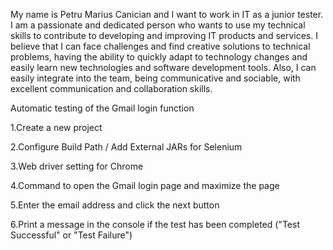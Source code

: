My name is Petru Marius Canician and I want to work in IT as a junior tester. I am a passionate and dedicated person who wants to use my technical skills to contribute to developing and improving IT products and services. 
I believe that I can face challenges and find creative solutions to technical problems, having the ability to quickly adapt to technology changes and easily learn new technologies and software development tools. 
Also, I can easily integrate into the team, being communicative and sociable, with excellent communication and collaboration skills.






Automatic testing of the Gmail login function


1.Create a new project

2.Configure Build Path / Add External JARs for Selenium

3.Web driver setting for Chrome

4.Command to open the Gmail login page and maximize the page

5.Enter the email address and click the next button

6.Print a message in the console if the test has been completed ("Test Successful" or "Test Failure")